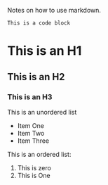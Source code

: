 Notes on how to use markdown.

```text
This is a code block
```

# This is an H1
## This is an H2
### This is an H3

This is an unordered list

* Item One
* Item Two
* Item Three

This is an ordered list:
1. This is zero
1. This is One
